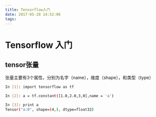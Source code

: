 ```yaml
---
title: Tensorflow入门
date: 2017-05-28 14:52:06
tags:
---
```

# Tensorflow 入门

## tensor张量
张量主要有3个属性，分别为名字（name），维度（shape），和类型（type）
```bash
In [1]: import tensorflow as tf

In [2]: a = tf.constant([1.0,2.0,3,0],name = 'a')

In [3]: print a
Tensor("a:0", shape=(4,), dtype=float32)
```
